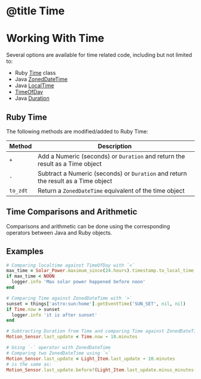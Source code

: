 # @title Time

# Working With Time

Several options are available for time related code, including but not limited to:

* Ruby [Time](https://ruby-doc.org/core/Time.html) class
* Java [ZonedDateTime](https://docs.oracle.com/en/java/javase/11/docs/api/java.base/java/time/ZonedDateTime.html)
* Java [LocalTime](https://docs.oracle.com/en/java/javase/11/docs/api/java.base/java/time/LocalTime.html)
* [TimeOfDay](time_of_day.md)
* Java [Duration](docs/usage/misc/duration.md)

## Ruby Time

The following methods are modified/added to Ruby Time:

| Method   | Description                                                                       |
| -------- | --------------------------------------------------------------------------------- |
| `+`      | Add a Numeric (seconds) or `Duration` and return the result as a Time object      |
| `-`      | Subtract a Numeric (seconds) or `Duration` and return the result as a Time object |
| `to_zdt` | Return a `ZonedDateTime` equivalent of the time object                            |

## Time Comparisons and Arithmetic

Comparisons and arithmetic can be done using the corresponding operators between Java and Ruby objects.

## Examples

```ruby
# Comparing localtime against TimeOfDay with `<`
max_time = Solar_Power.maximum_since(24.hours).timestamp.to_local_time
if max_time < NOON
  logger.info 'Max solar power happened before noon'
end

# Comparing Time against ZonedDateTime with `>`
sunset = things['astro:sun:home'].getEventTime('SUN_SET', nil, nil)
if Time.now > sunset 
  logger.info 'it is after sunset'
end

# Subtracting Duration from Time and comparing Time against ZonedDateTime
Motion_Sensor.last_update < Time.now - 10.minutes

# Using `-` operator with ZonedDateTime
# Comparing two ZonedDateTime using `<` 
Motion_Sensor.last_update < Light_Item.last_update - 10.minutes
# is the same as:
Motion_Sensor.last_update.before?(Light_Item.last_update.minus_minutes(10))
```
